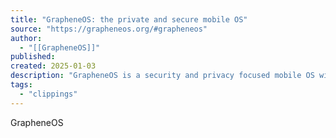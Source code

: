 ```yaml
---
title: "GrapheneOS: the private and secure mobile OS"
source: "https://grapheneos.org/#grapheneos"
author:
  - "[[GrapheneOS]]"
published:
created: 2025-01-03
description: "GrapheneOS is a security and privacy focused mobile OS with Android app compatibility."
tags:
  - "clippings"
---
```

GrapheneOS